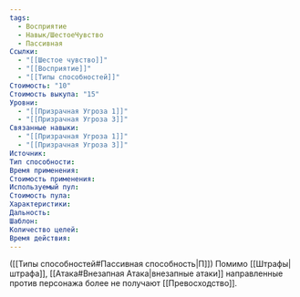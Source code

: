 ```yaml
---
tags:
  - Восприятие
  - Навык/ШестоеЧувство
  - Пассивная
Ссылки:
  - "[[Шестое чувство]]"
  - "[[Восприятие]]"
  - "[[Типы способностей]]"
Стоимость: "10"
Стоимость выкупа: "15"
Уровни:
  - "[[Призрачная Угроза 1]]"
  - "[[Призрачная Угроза 3]]"
Связанные навыки:
  - "[[Призрачная Угроза 1]]"
  - "[[Призрачная Угроза 3]]"
Источник:
Тип способности:
Время применения:
Стоимость применения:
Используемый пул:
Стоимость пула:
Характеристики:
Дальность:
Шаблон:
Количество целей:
Время действия:
---
```

([[Типы способностей#Пассивная способность|П]]) Помимо [[Штрафы|штрафа]], [[Атака#Внезапная Атака|внезапные атаки]] направленные против персонажа более не получают [[Превосходство]]. 